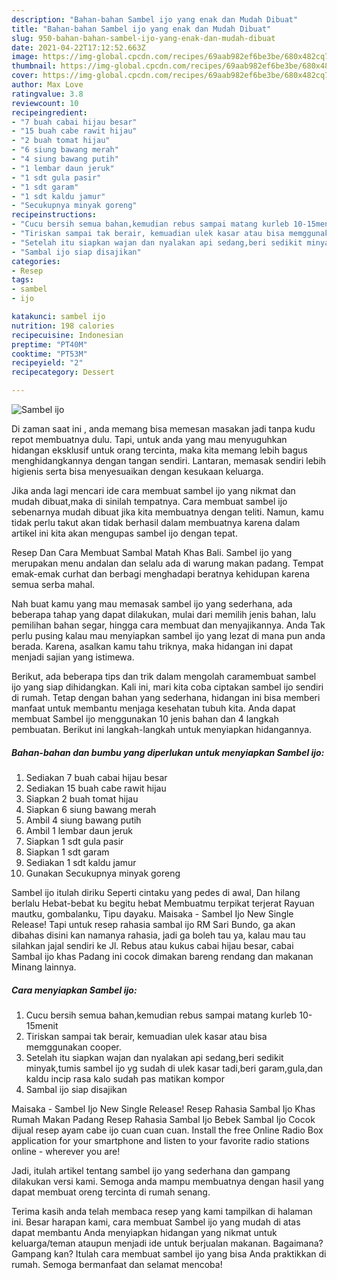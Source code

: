 ```yaml
---
description: "Bahan-bahan Sambel ijo yang enak dan Mudah Dibuat"
title: "Bahan-bahan Sambel ijo yang enak dan Mudah Dibuat"
slug: 950-bahan-bahan-sambel-ijo-yang-enak-dan-mudah-dibuat
date: 2021-04-22T17:12:52.663Z
image: https://img-global.cpcdn.com/recipes/69aab982ef6be3be/680x482cq70/sambel-ijo-foto-resep-utama.jpg
thumbnail: https://img-global.cpcdn.com/recipes/69aab982ef6be3be/680x482cq70/sambel-ijo-foto-resep-utama.jpg
cover: https://img-global.cpcdn.com/recipes/69aab982ef6be3be/680x482cq70/sambel-ijo-foto-resep-utama.jpg
author: Max Love
ratingvalue: 3.8
reviewcount: 10
recipeingredient:
- "7 buah cabai hijau besar"
- "15 buah cabe rawit hijau"
- "2 buah tomat hijau"
- "6 siung bawang merah"
- "4 siung bawang putih"
- "1 lembar daun jeruk"
- "1 sdt gula pasir"
- "1 sdt garam"
- "1 sdt kaldu jamur"
- "Secukupnya minyak goreng"
recipeinstructions:
- "Cucu bersih semua bahan,kemudian rebus sampai matang kurleb 10-15menit"
- "Tiriskan sampai tak berair, kemuadian ulek kasar atau bisa memggunakan cooper."
- "Setelah itu siapkan wajan dan nyalakan api sedang,beri sedikit minyak,tumis sambel ijo yg sudah di ulek kasar tadi,beri garam,gula,dan kaldu incip rasa kalo sudah pas matikan kompor"
- "Sambal ijo siap disajikan"
categories:
- Resep
tags:
- sambel
- ijo

katakunci: sambel ijo 
nutrition: 198 calories
recipecuisine: Indonesian
preptime: "PT40M"
cooktime: "PT53M"
recipeyield: "2"
recipecategory: Dessert

---
```



![Sambel ijo](https://img-global.cpcdn.com/recipes/69aab982ef6be3be/680x482cq70/sambel-ijo-foto-resep-utama.jpg)

Di zaman  saat ini , anda memang bisa memesan masakan jadi tanpa kudu repot membuatnya dulu. Tapi, untuk anda yang mau menyuguhkan hidangan eksklusif untuk orang tercinta, maka kita memang lebih bagus menghidangkannya dengan tangan sendiri. Lantaran, memasak sendiri lebih higienis serta bisa menyesuaikan dengan kesukaan keluarga.

Jika anda lagi mencari ide cara membuat sambel ijo yang nikmat dan mudah dibuat,maka di sinilah tempatnya. Cara membuat sambel ijo  sebenarnya mudah dibuat jika kita membuatnya dengan teliti. Namun, kamu tidak perlu takut akan tidak berhasil dalam membuatnya 
karena dalam artikel ini kita akan mengupas sambel ijo dengan tepat.  

Resep Dan Cara Membuat Sambal Matah Khas Bali. Sambel ijo yang merupakan menu andalan dan selalu ada di warung makan padang. Tempat emak-emak curhat dan berbagi menghadapi beratnya kehidupan karena semua serba mahal.

Nah buat kamu yang mau memasak sambel ijo yang sederhana, ada beberapa tahap yang dapat dilakukan, mulai dari memilih jenis bahan, lalu pemilihan bahan segar, hingga cara membuat dan menyajikannya. Anda Tak perlu pusing kalau mau menyiapkan sambel ijo yang lezat di mana pun anda berada. Karena, asalkan kamu  tahu triknya, maka hidangan ini dapat menjadi sajian yang istimewa.

Berikut, ada beberapa tips dan trik dalam mengolah caramembuat sambel ijo yang siap dihidangkan. Kali ini, mari kita coba ciptakan sambel ijo sendiri di rumah. Tetap dengan bahan yang sederhana, hidangan ini bisa memberi manfaat untuk membantu menjaga kesehatan tubuh kita. Anda dapat membuat Sambel ijo menggunakan 10 jenis bahan dan 4 langkah pembuatan. Berikut ini langkah-langkah untuk menyiapkan hidangannya.

<!--inarticleads1-->

##### Bahan-bahan dan bumbu yang diperlukan untuk menyiapkan Sambel ijo:

1. Sediakan 7 buah cabai hijau besar
1. Sediakan 15 buah cabe rawit hijau
1. Siapkan 2 buah tomat hijau
1. Siapkan 6 siung bawang merah
1. Ambil 4 siung bawang putih
1. Ambil 1 lembar daun jeruk
1. Siapkan 1 sdt gula pasir
1. Siapkan 1 sdt garam
1. Sediakan 1 sdt kaldu jamur
1. Gunakan Secukupnya minyak goreng


Sambel ijo itulah diriku Seperti cintaku yang pedes di awal, Dan hilang berlalu Hebat-bebat ku begitu hebat Membuatmu terpikat terjerat Rayuan mautku, gombalanku, Tipu dayaku. Maisaka - Sambel Ijo New Single Release! Tapi untuk resep rahasia sambal ijo RM Sari Bundo, ga akan dibahas disini kan namanya rahasia, jadi ga boleh tau ya, kalau mau tau silahkan jajal sendiri ke Jl. Rebus atau kukus cabai hijau besar, cabai Sambal ijo khas Padang ini cocok dimakan bareng rendang dan makanan Minang lainnya. 

<!--inarticleads2-->

##### Cara menyiapkan Sambel ijo:

1. Cucu bersih semua bahan,kemudian rebus sampai matang kurleb 10-15menit
1. Tiriskan sampai tak berair, kemuadian ulek kasar atau bisa memggunakan cooper.
1. Setelah itu siapkan wajan dan nyalakan api sedang,beri sedikit minyak,tumis sambel ijo yg sudah di ulek kasar tadi,beri garam,gula,dan kaldu incip rasa kalo sudah pas matikan kompor
1. Sambal ijo siap disajikan


Maisaka - Sambel Ijo New Single Release! Resep Rahasia Sambal Ijo Khas Rumah Makan Padang Resep Rahasia Sambal Ijo Bebek Sambal Ijo Cocok dijual resep ayam cabe ijo cuan cuan cuan. Install the free Online Radio Box application for your smartphone and listen to your favorite radio stations online - wherever you are! 

Jadi, itulah artikel tentang  sambel ijo  yang sederhana dan gampang dilakukan versi kami. Semoga anda mampu membuatnya dengan hasil yang dapat membuat oreng tercinta di rumah senang. 

Terima kasih anda telah membaca resep yang kami tampilkan di halaman ini. Besar harapan kami, cara membuat  Sambel ijo yang mudah di atas dapat membantu Anda menyiapkan hidangan yang nikmat untuk keluarga/teman ataupun menjadi ide untuk berjualan makanan. Bagaimana? Gampang kan? Itulah cara membuat sambel ijo yang bisa Anda praktikkan di rumah. Semoga bermanfaat dan selamat mencoba!

